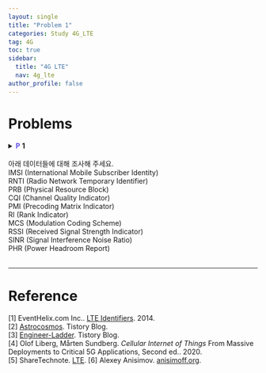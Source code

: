 ```yaml
---
layout: single
title: "Problem 1"
categories: Study 4G_LTE
tag: 4G
toc: true
sidebar:
  title: "4G LTE"
  nav: 4g_lte
author_profile: false
---
```


# Problems



<details>
<summary><span style="color:#6454ED;font-weight:bold;">P</span> <span style="font-weight:bold;">1</span><br><br>
아래 데이터들에 대해 조사해 주세요.<br>
<div class = "notice" markdown = "1">
IMSI (International Mobile Subscriber Identity)<br>
RNTI (Radio Network Temporary Identifier)<br>
PRB (Physical Resource Block)<br>
CQI (Channel Quality Indicator)<br>
PMI (Precoding Matrix Indicator)<br>
RI (Rank Indicator)<br>
MCS (Modulation Coding Scheme)<br>
RSSI (Received Signal Strength Indicator)<br>
SINR (Signal Interference Noise Ratio)<br>
PHR (Power Headroom Report)<br>
</div>
</summary>
<div class = "notice" markdown = "1">

📌 **Answer**

## 1. IMSI, RNTI
단말과 기지국 간 통신 시 Random Access, Paging 등을 효과적으로 하기 위해서 단말의 식별자(identifier)가 필요하다.
- IMSI (International Mobile Subscriber Identity)
  - 말 그대로 단말기의 ID이다.
  - HSS의 HLR에 저장되어 있으며, 복사본이 SIM card에 저장된다.
  - 또한, HLR에서 VLR로 방문자 위치를 복사할 때 모바일 기기의 상세 정보를 얻기 위해 사용된다.
  - 보안을 위해 IMSI는 가능한 드물게 전송되며, 대신 임의 생성된 TMSI를 사용한다.
  - 구성
    - 보통 15자리 숫자, 더 짧을 수 있다.
    - <p><img src="/images/4g_lte/3.3-1.png" width="30%" height="30%"></p>

- RNTI (Radio Network Temporary Identifier)
  - **임시** 식별자
  - DCI message가 특정 RNTI의 값으로 scrambling된다.
  - RNTI = [UE ID] + DCI Type ID → 어떤 RNTI는 특정 UE를 구별하지만 또 어떤 RNTI는 그렇지 않다.
  - Rx는 de-scrabling을 통해 RNTI를 확인하고 메세지를 확인한다.
  - MAC Layer에서 상황에 맞는 RNTI를 사용하라고 PHY Layer에 명령한다.
  - 종류
    - P-RNTI
      - Paging 메세지에서 모바일 그룹을 식별 → CRC와 Scrambling된다.
      - User의 IMSI로부터 파생됨
    - RA-RNTI
      - random access preamble에 대한 응답으로 할당됨
        - eNB가 UE로부터 preamble 메세지를 받으면, eNB의 MAC Layer에서는 그 응답으로 PDSCH를 통해 RAR(Random Access Response)를 보낸다.
      - UE는 RA-RNTI를 사용해 RRC 연결을 시작
        - UE는 RA-RNTI를 이용해 de-scrambling하여 RAR을 담은 PDSCH임을 알 수 있다.
    - C-RNTI
      - 셀 내에서 모바일 식별
      - 임시(temp), 반영구적(semp persistent) 또는 영구적(permanent)
        - Temp C-RNTI
          - Random access 과정에서 할당
          - 경합(contention) 해결 후 permenanent C-RNTI로 전환될 수 있음
        - Semi Persistent C-RNTI
          - PDCCH를 통한 반영구적 자원 스케줄링에 사용
        - Permanent C-RNTI
          - C-RNTI 값은 random access 후 경합(contention) 해결 후 할당
          - 동적 자원 스케줄링에 사용
    - SI-RNTI
      - 셀의 시스템 정보를 broadcasting하기 위해 사용된다 (모바일 전용 아님).
      - PDSCH에서 SIB 위치 지정을 위해 PDCCH에서 전송됨
      - DCI(스케줄링 정보가 들어있음)의 CRC는 SI-RNTI와 scrambling된다.

## 2. PRB
<p><img src="/images/4g_lte/3.3-3.png" width="30%" height="30%" /></p>

[5G Resource Allocation](/study/5g_nr/5g_nr-2.1/)을 참고.<br>
Resource Block은 12개의 RE가 모인 단위 한 개<br>
즉, SCS = 15 $kHz$ 기준 1 RB = 180 $kHz$을 말한다.

## 3. CQI, PMI, RI
채널정보를 이용한 closed-loop 방식에서 UE에서 BS쪽으로(uplink) 보내주는 3가지 정보성 파라미터이다.<br>이 세 가지 값은 LTE 시스템에서 즉시 계산되며 서비스를 요청하는 UE 간에 리소스 할당을 최적화하는 데 사용된다.
- CQI (Channel Quality Indicator)
  - 채널 상태가 좋은지, 나쁜지에 대한 정보를 전달하는 지표
  - CQI는 주어진 채널 조건에 대해 요구되는 BLER(Block Error Rate)를 달성하기 위해 downlink 전송에 적합한 변조 방식과 code rate (MCS) 에 대한 정보를 제공한다.
  - HSDPA에서 CQI 값의 범위는 0~30이다. 값이 클수록 좋은 채널을 의미한다.
  - CQI 값은
    - signal-to-noise ratio (SNR)
    - signal-to-interference plus noise ratio (SINR)
    - signal-to-noise plus distortion ratio (SNDR)<br>
    의 값들로 결정된다.
  - 주기적 CQI는 PUCCH로, 비주기적(및 주기적) CQI는 PUSCH로 전달된다.
- PMI (Precoding Matrix Indicator)
  - PMI는 downlink에서 프리코딩 동작을 위한 특정 행렬을 선택하기 위해 사용되는 인덱스이다.
    - 프리코딩은 전송된 신호에 매트릭스를 곱하여 수신기에서 수신된 신호를 향상시키는 MIMO 시스템에서 사용되는 기술이다.
  - CSI로 측정된 채널 상태에 따라 PMI가 결정되고, Tx는 PMI를 통해 적절한 프리코딩 매트릭스를 선택한다.
- RI (Rank Indicator)
  - MIMO가 잘 작동하는지 보여주는 수치
  - 채널 상태로부터 결정된 RI를 통해, Tx는 전송할 데이터 스트림의 개수를 결정한다.

## MCS, RSSI, SINR, PHR
- MCS (Modulation Coding Scheme)
  - 하나의 RE 당 얼마나 많은 useful 비트를 전송할 수 있는지 정의한다.
  - LTE에서는 각 활성(active) 사용자에 대해 개별적으로 TTI(1ms) 당 한 번 수행된다.
  - Code rate
    - 채널 품질은 CQI를 기반으로 추정된다. CQI가 높을수록(채널이 좋을수록) code rate이 높다(date rate이 높다).
  - Modulation
    - Modulation은 1 RE가 전달할 수 있는 bit 수를 정의한다(useful과 parity에 관계없이).
  - <p><img src="/images/4g_lte/3.3-4.png" width="30%" height="30%"></p>

- RSSI (Received Signal Strength Indicator)
  - (무선) 수신기에서 수신되는 전력이 얼마인지 나타내는 척도
  - 표시 단위는 [$dBm$], 0~100까지 Signal Quality로 사용되는 [%] 단위로도 표현한다.
- SINR (Signal Interference Noise Ratio)
- PHR (Power Headroom Report)

</div>
</details>

<br>

---
# Reference

[1] EventHelix.com Inc.. [LTE Identifiers](https://www.eventhelix.com/lte/LTE-identifiers.pdf). 2014.<br>
[2] [Astrocosmos](https://astrocosmos.tistory.com/). Tistory Blog.<br>
[3] [Engineer-Ladder](https://engineering-ladder.tistory.com/). Tistory Blog.<br>
[4] Olof Liberg, Mårten Sundberg. *Cellular Internet of Things* From Massive Deployments to Critical 5G Applications, Second ed.. 2020.<br>
[5] ShareTechnote. [LTE](https://www.sharetechnote.com/html/Handbook_LTE.html).
[6] Alexey Anisimov. [anisimoff.org](http://anisimoff.org/index_eng.html).